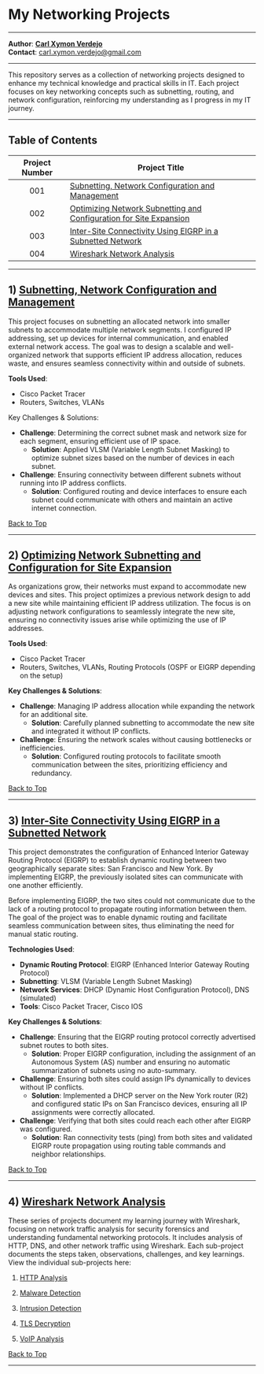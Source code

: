 <a name="top"></a>
# My Networking Projects

---

**Author**: [**Carl Xymon Verdejo**](https://hardworking-lion-z4sd3b.mystrikingly.com/)</br>
**Contact**: carl.xymon.verdejo@gmail.com

---

This repository serves as a collection of networking projects designed to enhance my technical knowledge and practical skills in IT. Each project focuses on key networking concepts such as subnetting, routing, and network configuration, reinforcing my understanding as I progress in my IT journey.

---
## Table of Contents
|Project Number | Project Title                                                                                                                                   |
|:-------------:|-------------------------------------------------------------------------------------------------------------------------------------------------|
| 001           | [Subnetting, Network Configuration and Management](#1-subnetting-network-configuration-and-management)                                          |
| 002           | [Optimizing Network Subnetting and Configuration for Site Expansion](#2-optimizing-network-subnetting-and-configuration-for-site-expansion)     |
| 003           | [Inter-Site Connectivity Using EIGRP in a Subnetted Network](#3-inter-site-connectivity-using-eigrp-in-a-subnetted-network)                     |
| 004           | [Wireshark Network Analysis](#4-wireshark-network-analysis)                                                                                                                   |

---

## 1) [Subnetting, Network Configuration and Management](https://github.com/caxylive/Net_Projects/tree/main/projects/001%20-%20Subnetting%20Network%20Configuration%20and%20Management)
This project focuses on subnetting an allocated network into smaller subnets to accommodate multiple network segments. I configured IP addressing, set up devices for internal communication, and enabled external network access. The goal was to design a scalable and well-organized network that supports efficient IP address allocation, reduces waste, and ensures seamless connectivity within and outside of subnets.

**Tools Used**:
- Cisco Packet Tracer
- Routers, Switches, VLANs

Key Challenges & Solutions:
- **Challenge**: Determining the correct subnet mask and network size for each segment, ensuring efficient use of IP space.
  - **Solution**: Applied VLSM (Variable Length Subnet Masking) to optimize subnet sizes based on the number of devices in each subnet.
- **Challenge**: Ensuring connectivity between different subnets without running into IP address conflicts.
  - **Solution**: Configured routing and device interfaces to ensure each subnet could communicate with others and maintain an active internet connection.

[Back to Top](#top)

---

## 2) [Optimizing Network Subnetting and Configuration for Site Expansion](https://github.com/caxylive/Net_Projects/tree/main/projects/002%20-%20Optimizing%20Network%20Subnetting%20and%20Configuration%20for%20Site%20Expansion)
As organizations grow, their networks must expand to accommodate new devices and sites. This project optimizes a previous network design to add a new site while maintaining efficient IP address utilization. The focus is on adjusting network configurations to seamlessly integrate the new site, ensuring no connectivity issues arise while optimizing the use of IP addresses.

**Tools Used**:
- Cisco Packet Tracer
- Routers, Switches, VLANs, Routing Protocols (OSPF or EIGRP depending on the setup)

**Key Challenges & Solutions**:
- **Challenge**: Managing IP address allocation while expanding the network for an additional site.
  - **Solution**: Carefully planned subnetting to accommodate the new site and integrated it without IP conflicts.
- **Challenge**: Ensuring the network scales without causing bottlenecks or inefficiencies.
  - **Solution**: Configured routing protocols to facilitate smooth communication between the sites, prioritizing efficiency and redundancy.

[Back to Top](#top)

---

## 3) [Inter-Site Connectivity Using EIGRP in a Subnetted Network](https://github.com/caxylive/Net_Projects/tree/main/projects/003%20-%20Inter-Site%20Connectivity%20Using%20EIGRP%20in%20a%20Subnetted%20Network)
This project demonstrates the configuration of Enhanced Interior Gateway Routing Protocol (EIGRP) to establish dynamic routing between two geographically separate sites: San Francisco and New York. By implementing EIGRP, the previously isolated sites can communicate with one another efficiently.

Before implementing EIGRP, the two sites could not communicate due to the lack of a routing protocol to propagate routing information between them. The goal of the project was to enable dynamic routing and facilitate seamless communication between sites, thus eliminating the need for manual static routing.

**Technologies Used**:
- **Dynamic Routing Protocol**: EIGRP (Enhanced Interior Gateway Routing Protocol)
- **Subnetting**: VLSM (Variable Length Subnet Masking)
- **Network Services**: DHCP (Dynamic Host Configuration Protocol), DNS (simulated)
- **Tools**: Cisco Packet Tracer, Cisco IOS

**Key Challenges & Solutions**:
- **Challenge**: Ensuring that the EIGRP routing protocol correctly advertised subnet routes to both sites.
  - **Solution**: Proper EIGRP configuration, including the assignment of an Autonomous System (AS) number and ensuring no automatic summarization of subnets using no auto-summary.
- **Challenge**: Ensuring both sites could assign IPs dynamically to devices without IP conflicts.
  - **Solution**: Implemented a DHCP server on the New York router (R2) and configured static IPs on San Francisco devices, ensuring all IP assignments were correctly allocated.
- **Challenge**: Verifying that both sites could reach each other after EIGRP was configured.
  - **Solution**: Ran connectivity tests (ping) from both sites and validated EIGRP route propagation using routing table commands and neighbor relationships.

[Back to Top](#top)

---

## 4) [Wireshark Network Analysis](https://github.com/caxylive/Net_Projects/tree/main/projects/005%20-%20Wireshark%20Network%20Analysis)
These series of projects document my learning journey with Wireshark, focusing on network traffic analysis for security forensics and understanding fundamental networking protocols. It includes analysis of HTTP, DNS, and other network traffic using Wireshark. Each sub-project documents the steps taken, observations, challenges, and key learnings. View the individual sub-projects here:
      
  1. [HTTP Analysis](https://github.com/caxylive/Net_Projects/blob/main/projects/005%20-%20Wireshark%20Network%20Analysis/Project-5-VoIP-Analysis/README.md)
      
  2. [Malware Detection](https://github.com/caxylive/Net_Projects/blob/main/projects/005%20-%20Wireshark%20Network%20Analysis/Project-2-Malware-Detection/)
  
  3. [Intrusion Detection](https://github.com/caxylive/Net_Projects/blob/main/projects/005%20-%20Wireshark%20Network%20Analysis/Project-3-Intrusion-Detection/)

  4. [TLS Decryption](https://github.com/caxylive/Net_Projects/blob/main/projects/005%20-%20Wireshark%20Network%20Analysis/Project-4-TLS-Decryption/)

  5. [VoIP Analysis](https://github.com/caxylive/Net_Projects/blob/main/projects/005%20-%20Wireshark%20Network%20Analysis/Project-5-VoIP-Analysis/)

[Back to Top](#top)

---

